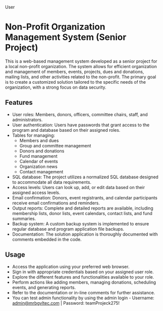 User
# Non-Profit Organization Management System (Senior Project)

This is a web-based management system developed as a senior project for a local non-profit organization. The system allows for efficient organization and management of members, events, projects, dues and donations, mailing lists, and other activities related to the non-profit. The primary goal is to create a customized solution tailored to the specific needs of the organization, with a strong focus on data security.

## Features

- User roles: Members, donors, officers, committee chairs, staff, and administrators.
- User authentication: Users have passwords that grant access to the program and database based on their assigned roles.
- Tables for managing:
  - Members and dues
  - Group and committee management
  - Donors and donations
  - Fund management
  - Calendar of events
  - Organization news
  - Contact management
- SQL database: The project utilizes a normalized SQL database designed to accommodate all data requirements.
- Access levels: Users can look up, add, or edit data based on their assigned access levels.
- Email confirmation: Donors, event registrants, and calendar participants receive email confirmations and reminders.
- Output reports: Complete and detailed reports are available, including membership lists, donor lists, event calendars, contact lists, and fund summaries.
- Backup system: A custom backup system is implemented to ensure regular database and program application file backups.
- Documentation: The solution application is thoroughly documented with comments embedded in the code.

## Usage

- Access the application using your preferred web browser.
- Sign in with appropriate credentials based on your assigned user role.
- Explore the different features and functionalities available to your role.
- Perform actions like adding members, managing donations, scheduling events, and generating reports.
- Refer to the documentation or in-line comments for further assistance.
- You can test admin functionality by using the admin login - Username: admin@mrbgvltec.com | Password: teamProjeck275!


